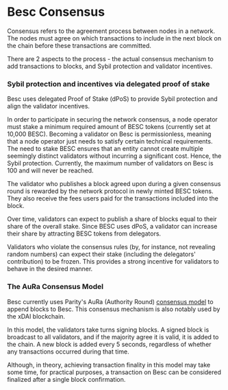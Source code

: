 # Besc Consensus

Consensus refers to the agreement process between nodes in a network. The nodes must agree on which transactions to include in the next block on the chain before these transactions are committed.

There are 2 aspects to the process - the actual consensus mechanism to add transactions to blocks, and Sybil protection and validator incentives.

### Sybil protection and incentives via delegated proof of stake

Besc uses delegated Proof of Stake (dPoS) to provide Sybil protection and align the validator incentives.

In order to participate in securing the network consensus, a node operator must stake a minimum required amount of BESC tokens (currently set at 10,000 BESC). Becoming a validator on Besc is permissionless, meaning that a node operator just needs to satisfy certain technical requirements. The need to stake BESC ensures that an entity cannot create multiple seemingly distinct validators without incurring a significant cost. Hence, the Sybil protection. Currently, the maximum number of validators on Besc is 100 and will never be reached.

The validator who publishes a block agreed upon during a given consensus round is rewarded by the network protocol in newly minted BESC tokens. They also receive the fees users paid for the transactions included into the block.

Over time, validators can expect to publish a share of blocks equal to their share of the overall stake. Since BESC uses dPoS, a validator can increase their share by attracting BESC tokens from delegators.

Validators who violate the consensus rules (by, for instance, not revealing random numbers) can expect their stake (including the delegators' contribution) to be frozen. This provides a strong incentive for validators to behave in the desired manner.

### The AuRa Consensus Model

Besc currently uses Parity's AuRa (Authority Round) [consensus model](https://openethereum.github.io/Aura) to append blocks to Besc. This consensus mechanism is also notably used by the xDAI blockchain.

In this model, the validators take turns signing blocks. A signed block is broadcast to all validators, and if the majority agree it is valid, it is added to the chain. A new block is added every 5 seconds, regardless of whether any transactions occurred during that time.

Although, in theory, achieving transaction finality in this model may take some time, for practical purposes, a transaction on Besc can be considered finalized after a single block confirmation.

